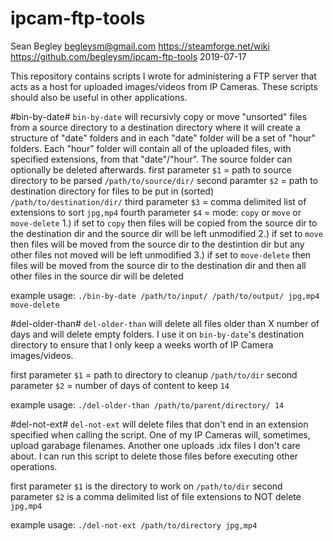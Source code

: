 # ipcam-ftp-tools

Sean Begley
begleysm@gmail.com
https://steamforge.net/wiki
https://github.com/begleysm/ipcam-ftp-tools
2019-07-17

This repository contains scripts I wrote for administering a FTP server that acts as a host for uploaded images/videos from IP Cameras.  These scripts should also be useful in other applications.

#bin-by-date#
`bin-by-date` will recursivly copy or move "unsorted" files from a source directory to a destination directory where it will create a structure of "date" folders and in each "date" folder will be a set of "hour" folders.  Each "hour" folder will contain all of the uploaded files, with specified extensions, from that "date"/"hour".  The source folder can optionally be deleted afterwards.
first parameter `$1` = path to source directory to be parsed `/path/to/source/dir/`
second paramter `$2` = path to destination directory for files to be put in (sorted) `/path/to/destination/dir/`
third parameter `$3` = comma delimited list of extensions to sort `jpg,mp4`
fourth parameter `$4` = mode: `copy` or `move` or `move-delete`
                        1.) if set to `copy` then files will be copied from the source dir
                            to the destination dir and the source dir will be left unmodified
                        2.) if set to `move` then files will be moved from the source dir
                            to the destintion dir but any other files not moved will be left
                            unmodified
                        3.) if set to `move-delete` then files will be moved from the source dir
                            to the destination dir and then all other files in the source dir will
                            be deleted

example usage: `./bin-by-date /path/to/input/ /path/to/output/ jpg,mp4 move-delete`

#del-older-than#
`del-older-than` will delete all files older than X number of days and will delete empty folders.  I use it on `bin-by-date`'s destination directory to ensure that I only keep a weeks worth of IP Camera images/videos.

first parameter `$1` = path to directory to cleanup `/path/to/dir`
second parameter `$2` = number of days of content to keep `14`

example usage: `./del-older-than /path/to/parent/directory/ 14`

#del-not-ext#
`del-not-ext` will delete files that don't end in an extension specified when calling the script.  One of my IP Cameras will, sometimes, upload garabage filenames.  Another one uploads .idx files I don't care about.  I can run this script to delete those files before executing other operations.

first parameter `$1` is the directory to work on `/path/to/dir`
second parameter `$2` is a comma delimited list of file extensions to NOT delete `jpg,mp4`

example usage: `./del-not-ext /path/to/directory jpg,mp4`
